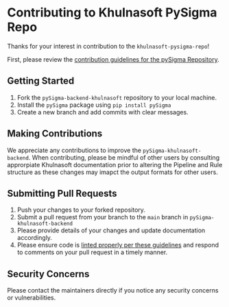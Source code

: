 # Contributing to Khulnasoft PySigma Repo

Thanks for your interest in contribution to the `khulnasoft-pysigma-repo`!

First, please review the
[contribution guidelines for the pySigma Repository](https://github.com/SigmaHQ/pySigma#contributing).

## Getting Started
1. Fork the `pySigma-backend-khulnasoft` repository to your local machine.
2. Install the `pySigma` package using `pip install pySigma`
3. Create a new branch and add commits with clear messages.

## Making Contributions
We appreciate any contributions to improve the `pySigma-khulnasoft-backend`. When contributing, please be mindful of other users
by consulting approrpiate Khulnasoft documentation prior to altering the Pipeline and Rule structure as these changes  may imapct the output formats for other users.


## Submitting Pull Requests
1. Push your changes to your forked repository.
2. Submit a pull request from your branch to the `main` branch in `pySigma-khulnasoft-backend`
3. Please provide details of your changes and update documentation accordingly.
4. Please ensure code is [linted properly per these guidelines](https://github.com/SigmaHQ/pySigma#linting) and respond to comments on your pull request in a timely manner.

## Security Concerns
Please contact the maintainers directly if you notice any security concerns or vulnerabilities.
